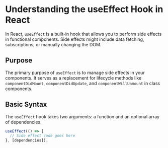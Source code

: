 # Understanding the useEffect Hook in React

In React, `useEffect` is a built-in hook that allows you to perform side effects in functional components. Side effects might include data fetching, subscriptions, or manually changing the DOM.

## Purpose

The primary purpose of `useEffect` is to manage side effects in your components. It serves as a replacement for lifecycle methods like `componentDidMount`, `componentDidUpdate`, and `componentWillUnmount` in class components.

## Basic Syntax

The `useEffect` hook takes two arguments: a function and an optional array of dependencies.

```javascript
useEffect(() => {
  // Side effect code goes here
}, [dependencies]);
